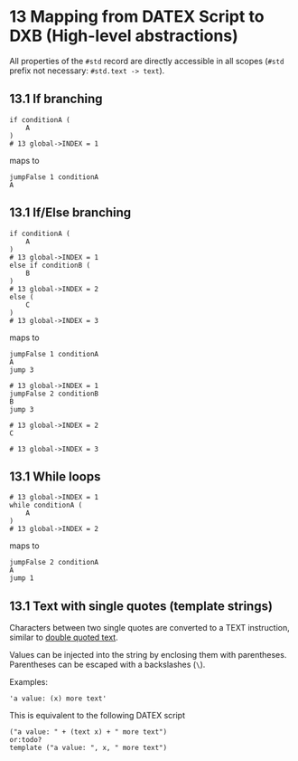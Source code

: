 # 13 Mapping from DATEX Script to DXB (High-level abstractions)

All properties of the `#std` record are directly accessible in all scopes (`#std` prefix not necessary: `#std.text -> text`).

## 13.1 If branching

```datex
if conditionA (
	A 
)
# 13 global->INDEX = 1
```

maps to

```datex
jumpFalse 1 conditionA
A
```

## 13.1 If/Else branching

```datex
if conditionA (
	A 
)
# 13 global->INDEX = 1
else if conditionB (
	B
)
# 13 global->INDEX = 2
else (
	C 
)
# 13 global->INDEX = 3
```

maps to

```datex
jumpFalse 1 conditionA
A
jump 3

# 13 global->INDEX = 1
jumpFalse 2 conditionB
B
jump 3

# 13 global->INDEX = 2
C

# 13 global->INDEX = 3
```

## 13.1 While loops

```datex
# 13 global->INDEX = 1
while conditionA (
	A 
)
# 13 global->INDEX = 2
```

maps to

```datex
jumpFalse 2 conditionA
A
jump 1
```


## 13.1 Text with single quotes (template strings)

Characters between two single quotes are converted to a TEXT instruction, similar to [double quoted text](./007_runtime_instructions.md#datex-script-mapping).

Values can be injected into the string by enclosing them with parentheses. Parentheses can be escaped with a backslashes (`\`).

Examples:

```datex
'a value: (x) more text'
```
This is equivalent to the following DATEX script

```datex
("a value: " + (text x) + " more text")
or:todo?
template ("a value: ", x, " more text")
```